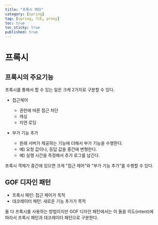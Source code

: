 ```yaml
---
title: "프록시 패턴"
category: [spring]
tag: [spring, 기초, proxy]
toc: true
toc_sticky: true
published: true
---
```


# 프록시

## 프록시의 주요기능

프록시를 통해서 할 수 있는 일은 크케 2가지로 구분할 수 있다.

- 접근제어

  - 권한에 따른 접근 차단
  - 캐싱
  - 지연 로딩

- 부가 기능 추가
  - 원래 서버가 제공하는 기능에 더해서 부가 기능을 수행한다.
  - 예) 요청 값이나, 등답 값을 중간에 변형한다.
  - 예) 실행 시간을 측정해서 추가 로그를 남긴다.

프록시 객체가 중간에 있으면 크게 "접근 제어"와 "부가 기능 추가"를 수행할 수 있다.

## GOF 디자인 패턴

- 프록시 패턴: 접근 제어가 목적
- 데코레이터 패턴: 새로운 기능 추가가 목적

둘 다 프록시를 사용하는 방법이지만 GOF 디자인 패턴에서는 이 둘을 의도(intent)에 따라서 프록시 패턴과 데코레이터 패턴으로 구분한다.
